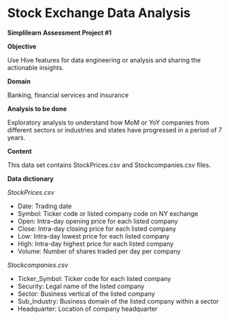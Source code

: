 # Stock Exchange Data Analysis

**Simplilearn Assessment Project #1**

**Objective**

Use Hive features for data engineering or analysis and sharing the actionable
insights.

**Domain**

Banking, financial services and insurance

**Analysis to be done**

Exploratory analysis to understand how MoM or YoY companies from different
sectors or industries and states have progressed in a period of 7 years.

**Content**

This data set contains StockPrices.csv and Stockcompanies.csv files.

**Data dictionary**

*StockPrices.csv*
- Date: Trading date
- Symbol: Ticker code or listed company code on NY exchange
- Open: Intra-day opening price for each listed company
- Close: Intra-day closing price for each listed company
- Low: Intra-day lowest price for each listed company
- High: Intra-day highest price for each listed company
- Volume: Number of shares traded per day per company

*Stockcompanies.csv*
- Ticker_Symbol: Ticker code for each listed company
- Security: Legal name of the listed company
- Sector: Business vertical of the listed company
- Sub_Industry: Business domain of the listed company within a sector
- Headquarter: Location of company headquarter
